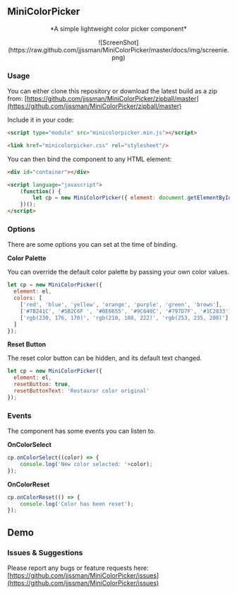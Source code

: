 ## MiniColorPicker

<p align="center">
*A simple lightweight color picker component*
</p>
<p align="center">
![ScreenShot](https://raw.github.com/jjssman/MiniColorPicker/master/docs/img/screenie.png)
</p>

### Usage

You can either clone this repository or download the latest build as a zip from: 
[https://github.com/jjssman/MiniColorPicker/zipball/master](https://github.com/jjssman/MiniColorPicker/zipball/master)

Include it in your code:

```html
<script type="module" src="minicolorpicker.min.js"></script>

<link href="minicolorpicker.css" rel="stylesheet"/>
```

You can then bind the component to any HTML element:

```html
<div id="container"></div>

<script language="javascript">
    (function() {
        let cp = new MiniColorPicker({ element: document.getElementById('container') });
    })();
</script>
```

### Options

There are some options you can set at the time of binding.

**Color Palette**

You can override the default color palette by passing your own color values.

```javascript
let cp = new MiniColorPicker({
  element: el,
  colors: [
    ['red', 'blue', 'yellow', 'orange', 'purple', 'green', 'brown'],
    ['#7B241C', '#5B2C6F ', '#0E6655', '#9C640C', '#797D7F', '#1C2833'],
    ['rgb(230, 176, 170)', 'rgb(210, 180, 222)', 'rgb(253, 235, 208)'] 
  ]
});
```

**Reset Button**

The reset color button can be hidden, and its default text changed.

```javascript
let cp = new MiniColorPicker({
  element: el,
  resetButton: true,
  resetButtonText: 'Restaurar color original'
});
```

### Events

The component has some events you can listen to.

**OnColorSelect**
```javascript
cp.onColorSelect((color) => {
    console.log('New color selected: '+color);
});
```

**OnColorReset**
```javascript
cp.onColorReset(() => {
	console.log('Color has been reset');
});
```
## Demo

### Issues & Suggestions

Please report any bugs or feature requests here: [https://github.com/jjssman/MiniColorPicker/issues](https://github.com/jjssman/MiniColorPicker/issues)
